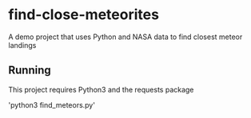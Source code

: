 # find-close-meteorites
A demo project that uses Python and NASA data to find closest meteor landings

## Running

This project requires Python3 and the requests package

'python3 find_meteors.py'
